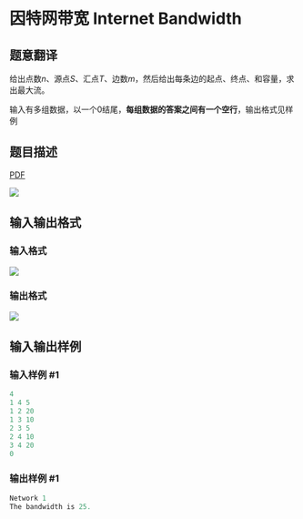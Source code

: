 # 因特网带宽 Internet Bandwidth

## 题意翻译

给出点数$n$、源点$S$、汇点$T$、边数$m$，然后给出每条边的起点、终点、和容量，求出最大流。

输入有多组数据，以一个$0$结尾，**每组数据的答案之间有一个空行**，输出格式见样例

## 题目描述

[problemUrl]: https://uva.onlinejudge.org/index.php?option=com_onlinejudge&Itemid=8&category=10&page=show_problem&problem=761

[PDF](https://uva.onlinejudge.org/external/8/p820.pdf)

![](https://cdn.luogu.com.cn/upload/vjudge_pic/UVA820/3254a34d1febc52114b408db98a6695f0f1cade6.png)

## 输入输出格式

### 输入格式

![](https://cdn.luogu.com.cn/upload/vjudge_pic/UVA820/1e4105d9c82e11a8d206c97a09829245832b86cf.png)

### 输出格式

![](https://cdn.luogu.com.cn/upload/vjudge_pic/UVA820/a31c83362bea687d7152be1698f000fdfc695e2b.png)

## 输入输出样例

### 输入样例 #1

```cpp
4
1 4 5
1 2 20
1 3 10
2 3 5
2 4 10
3 4 20
0
```


### 输出样例 #1

```cpp
Network 1
The bandwidth is 25.
```


